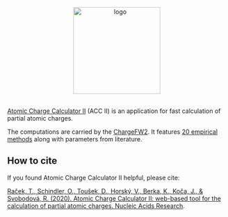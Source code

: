 <div align="center">
    <a href="https://github.com/sb-ncbr/AtomicChargeCalculator2">
        <img src="https://github.com/sb-ncbr/AtomicChargeCalculator2/blob/a0dc907ed85d91e2e2eecf0badaa9b33efe3b856/resources/github-images/acc2_logo.png" alt="logo" width="200px">
    </a>
    <br>
    <br>
</div>

[Atomic Charge Calculator II](https://acc2.ncbr.muni.cz/) (ACC II) is an application for fast calculation of partial atomic charges.

The computations are carried by the [ChargeFW2](https://github.com/sb-ncbr/ChargeFW2). It features [20 empirical methods](https://github.com/sb-ncbr/AtomicChargeCalculator2/blob/f22e774b1d73a365a00f1307ff101b698b9987b5/app/static/assets/methods.pdf) along with parameters from literature.

## How to cite
If you found Atomic Charge Calculator II helpful, please cite:

[Raček, T., Schindler, O., Toušek, D., Horský, V., Berka, K., Koča, J., & Svobodová, R. (2020). Atomic Charge Calculator II: web-based tool for the calculation of partial atomic charges. Nucleic Acids Research](https://doi.org/10.1093/nar/gkaa367).
